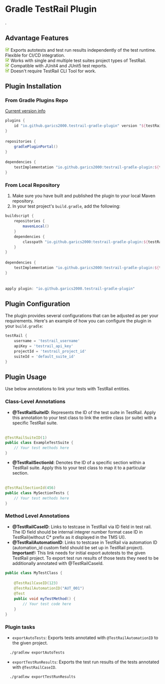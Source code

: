 # Gradle TestRail Plugin

.

## Advantage Features

<img src="docs/img/checkbox.jpeg" width="14"> Exports autotests and test run results independently of the test runtime. Flexible for CI/CD integration.<br/>
<img src="docs/img/checkbox.jpeg" width="14"> Works with single and multiple test suites project types of TestRail.<br/>
<img src="docs/img/checkbox.jpeg" width="14"> Compatible with JUnit4 and JUnit5 test reports.</br> 
<img src="docs/img/checkbox.jpeg" width="14"> Doesn't require TestRail CLI Tool for work.</br>  

## Plugin Installation

### From Gradle Plugins Repo

[Current version info](https://plugins.gradle.org/plugin/io.github.garics2000.testrail-gradle-plugin)

```groovy
plugins {
    id "io.github.garics2000.testrail-gradle-plugin" version "${testRailPluginVersion}"
}

repositories {
    gradlePluginPortal()
}

dependencies {
    testImplementation "io.github.garics2000:testrail-gradle-plugin:${testRailPluginVersion}"
}
```

### From Local Repository

1. Make sure you have built and published the plugin to your local Maven repository.
2. In your test project's `build.gradle`, add the following:

```groovy
buildscript {
    repositories {
        mavenLocal()
    }
    dependencies {
        classpath "io.github.garics2000:testrail-gradle-plugin:${testRailPluginVersion}"
    }
}

dependencies {
    testImplementation "io.github.garics2000:testrail-gradle-plugin:${testRailPluginVersion}"
}


apply plugin: "io.github.garics2000.testrail-gradle-plugin"
```

## Plugin Configuration

The plugin provides several configurations that can be adjusted as per your requirements. Here's an example of how you
can configure the plugin in your `build.gradle`:

```groovy
testRail {
    username = 'testrail_username'
    apiKey = 'testrail_api_key'
    projectId = 'testrail_project_id'
    suiteId = 'default_suite_id'
}
```

## Plugin Usage

Use below annotations to link your tests with TestRail entities.

### Class-Level Annotations

- **@TestRailSuiteID**: Represents the ID of the test suite in TestRail. Apply this annotation to your test class to
  link the entire class (or suite) with a specific TestRail suite.

```java

@TestRailSuiteID(1)
public class ExampleTestSuite {
    // Your test methods here
}
```  

- **@TestRailSectionId**: Denotes the ID of a specific section within a TestRail suite. Apply this to your test class to
  map it to a particular section.

```java

@TestRailSectionId(456)
public class MySectionTests {
    // Your test methods here
}
```

### Method Level Annotations

- **@TestRailCaseID**: Links to testcase in TestRail via ID field in test rail. The ID field should be internal integrer
  number format case ID
  in TestRail(without C* prefix as it displayed in the TMS UI).
- **@TestRailAutomationID**: Links to testcase in TestRail via automation ID (automation_id custom field should be set
  up in TestRail project).
  **Important!:** This link needs for initial export autotests to the given TestRail project.
  To export test run results of those tests they need to be additionally annotated with @TestRailCaseId.

```java
public class MyTestClass {

    @TestRailCaseID(123)
    @TestRailAutomationID("AUT_001")
    @Test
    public void myTestMethod() {
        // Your test code here
    }
}
```

### Plugin tasks

- `exportAutoTests`: Exports tests annotated with `@TestRailAutomationID` to the given project.

```bash
  ./gradlew exportAutoTests
```

- `exportTestRunResults`: Exports the test run results of the tests annotated with `@TestRailCaseID`.

```bash
  ./gradlew exportTestRunResults
```












